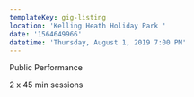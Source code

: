 ```yaml
---
templateKey: gig-listing
location: 'Kelling Heath Holiday Park '
date: '1564649966'
datetime: 'Thursday, August 1, 2019 7:00 PM'
---
```

Public Performance

2 x 45 min sessions
